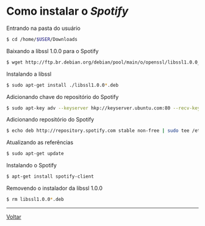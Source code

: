 # Como instalar o _Spotify_

Entrando na pasta do usuário
```bash
$ cd /home/$USER/Downloads
```

Baixando a libssl 1.0.0 para o Spotify
```bash
$ wget http://ftp.br.debian.org/debian/pool/main/o/openssl/libssl1.0.0_1.0.1t-1+deb8u7_amd64.deb
```

Instalando a libssl
```bash
$ sudo apt-get install ./libssl1.0.0*.deb
```

Adicionando chave do repositório do Spotify
```bash
$ sudo apt-key adv --keyserver hkp://keyserver.ubuntu.com:80 --recv-keys BBEBDCB318AD50EC6865090613B00F1FD2C19886 0DF731E45CE24F27EEEB1450EFDC8610341D9410
```

Adicionando repositório do Spotify
```bash
$ echo deb http://repository.spotify.com stable non-free | sudo tee /etc/apt/sources.list.d/spotify.list
```

Atualizando as referências
```bash
$ sudo apt-get update
```

Instalando o Spotify
```bash
$ apt-get install spotify-client
```

Removendo o instalador da libssl 1.0.0
```bash
$ rm libssl1.0.0*.deb
```

-----

[Voltar](README.md)

